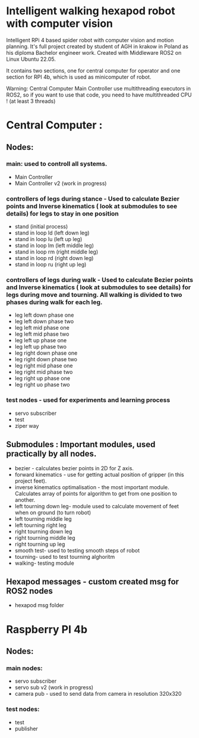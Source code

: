 # Intelligent walking hexapod robot with computer vision
Intelligent RPi 4 based spider robot with computer vision and motion planning. It's full project created by student of AGH in krakow in Poland as his diploma Bachelor engineer work. Created with Middleware ROS2 on Linux Ubuntu 22.05.

It contains two sections, one for central computer for operator and one section for RPI 4b, which is used as minicomputer of robot.

Warning: Central Computer Main Controller use multithreading executors in ROS2, so if you want to use that code, you need to have multithreaded CPU ! (at least 3 threads)

# Central Computer :
## Nodes:
### main: used to controll all systems.
- Main Controller
- Main Controller v2 (work in progress)

### controllers of legs during stance - Used to calculate Bezier points and Inverse kinematics ( look at submodules to see details) for legs to stay in one position
- stand (initial process)
- stand in loop ld (left down leg)
- stand in loop lu (left up leg)
- stand in loop lm (left middle leg)
- stand in loop rm (right middle leg)
- stand in loop rd (right down leg)
- stand in loop ru (right up leg)

### controllers of legs during walk - Used to calculate Bezier points and Inverse kinematics ( look at submodules to see details) for legs during move and tourning. All walking is divided to two phases during walk for each leg.
- leg left down phase one 
- leg left down phase two
- leg left mid phase one
- leg left mid phase two
- leg left up phase one
- leg left up phase two
- leg right down phase one 
- leg right down phase two
- leg right mid phase one 
- leg right mid phase two
- leg right up phase one
- leg right uo phase two

### test nodes - used for experiments and learning process
- servo subscriber
- test
- ziper way

## Submodules : Important modules, used practically by all nodes.
- bezier - calculates bezier points in 2D for Z axis.
- forward kinematics - use for getting actual position of gripper (in this project feet).
- inverse kinematics optimalisation - the most important module. Calculates array of points for algorithm to get from one position to another.
- left tourning down leg- module used to calculate movement of feet when on ground (to turn robot)
- left tourning middle leg
- left tourning right leg
- right tourning down leg
- right tourning middle leg
- right tourning up leg
- smooth test- used to testing smooth steps of robot
- tourning- used to test tourning alghoritm
- walking- testing module

## Hexapod messages - custom created msg for ROS2 nodes
- hexapod msg folder

# Raspberry PI 4b 
## Nodes:
### main nodes:
- servo subscriber
- servo sub v2 (work in progress)
- camera pub - used to send data from camera in resolution 320x320

### test nodes:
- test
- publisher




